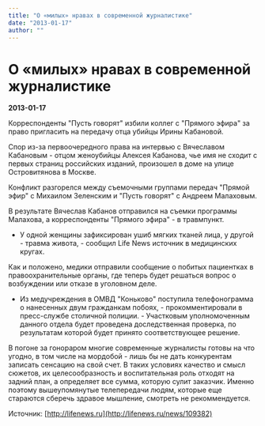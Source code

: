```yaml
---
title: "О «милых» нравах в современной журналистике"
date: "2013-01-17"
author: ""
---
```


# О «милых» нравах в современной журналистике

**2013-01-17** 

Корреспонденты "Пусть говорят" избили коллег с "Прямого эфира" за право пригласить на передачу отца убийцы Ирины Кабановой.

Спор из-за первоочередного права на интервью с Вячеславом Кабановым - отцом женоубийцы Алексея Кабанова, чье имя не сходит с первых страниц российских изданий, произошел в доме на улице Островитянова в Москве.

Конфликт разгорелся между съемочными группами передач "Прямой эфир" с Михаилом Зеленским и "Пусть говорят" с Андреем Малаховым.

В результате Вячеслав Кабанов отправился на съемки программы Малахова, а корреспонденты "Прямого эфира" - в травмпункт.

- У одной женщины зафиксирован ушиб мягких тканей лица, у другой - травма живота, - сообщил Life News источник в медицинских кругах.

Как и положено, медики отправили сообщение о побитых пациентках в правоохранительные органы, где теперь будет решаться вопрос о возбуждении или отказе в уголовном деле.

- Из медучреждения в ОМВД "Коньково" поступила телефонограмма о нанесенных двум гражданкам побоях, - прокомментировали в пресс-службе столичной полиции. - Участковым уполномоченным данного отдела будет проведена доследственная проверка, по результатам которой будет принято соответствующее решение.

В погоне за гонораром многие современные журналисты готовы на что угодно, в том числе на мордобой - лишь бы не дать конкурентам записать сенсацию на свой счет. В таких условиях качество и смысл сюжетов, их целесообразность и воспитательная роль отходят на задний план, а определяет все сумма, которую сулит заказчик. Именно поэтому вышеупомянутые телепередачи людям, которые еще стараются сберечь здравое мышление, смотреть не рекоммендуется.

Источник: [http://lifenews.ru](http://lifenews.ru/news/109382)